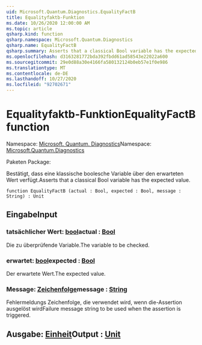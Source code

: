 ```yaml
---
uid: Microsoft.Quantum.Diagnostics.EqualityFactB
title: Equalityfaktb-Funktion
ms.date: 10/26/2020 12:00:00 AM
ms.topic: article
qsharp.kind: function
qsharp.namespace: Microsoft.Quantum.Diagnostics
qsharp.name: EqualityFactB
qsharp.summary: Asserts that a classical Bool variable has the expected value.
ms.openlocfilehash: d3163281772bda392fbdd61ad58543e22022a600
ms.sourcegitcommit: 29e0d88a30e4166fa580132124b0eb57e1f0e986
ms.translationtype: MT
ms.contentlocale: de-DE
ms.lasthandoff: 10/27/2020
ms.locfileid: "92702671"
---
```

# <a name="equalityfactb-function"></a><span data-ttu-id="188a2-102">Equalityfaktb-Funktion</span><span class="sxs-lookup"><span data-stu-id="188a2-102">EqualityFactB function</span></span>

<span data-ttu-id="188a2-103">Namespace: [Microsoft. Quantum. Diagnostics](xref:Microsoft.Quantum.Diagnostics)</span><span class="sxs-lookup"><span data-stu-id="188a2-103">Namespace: [Microsoft.Quantum.Diagnostics](xref:Microsoft.Quantum.Diagnostics)</span></span>

<span data-ttu-id="188a2-104">Paketen [](https://nuget.org/packages/)</span><span class="sxs-lookup"><span data-stu-id="188a2-104">Package: [](https://nuget.org/packages/)</span></span>


<span data-ttu-id="188a2-105">Bestätigt, dass eine klassische boolesche Variable über den erwarteten Wert verfügt.</span><span class="sxs-lookup"><span data-stu-id="188a2-105">Asserts that a classical Bool variable has the expected value.</span></span>

```qsharp
function EqualityFactB (actual : Bool, expected : Bool, message : String) : Unit
```


## <a name="input"></a><span data-ttu-id="188a2-106">Eingabe</span><span class="sxs-lookup"><span data-stu-id="188a2-106">Input</span></span>

### <a name="actual--bool"></a><span data-ttu-id="188a2-107">tatsächlicher Wert: [bool](xref:microsoft.quantum.lang-ref.bool)</span><span class="sxs-lookup"><span data-stu-id="188a2-107">actual : [Bool](xref:microsoft.quantum.lang-ref.bool)</span></span>

<span data-ttu-id="188a2-108">Die zu überprüfende Variable.</span><span class="sxs-lookup"><span data-stu-id="188a2-108">The variable to be checked.</span></span>


### <a name="expected--bool"></a><span data-ttu-id="188a2-109">erwartet: [bool](xref:microsoft.quantum.lang-ref.bool)</span><span class="sxs-lookup"><span data-stu-id="188a2-109">expected : [Bool](xref:microsoft.quantum.lang-ref.bool)</span></span>

<span data-ttu-id="188a2-110">Der erwartete Wert.</span><span class="sxs-lookup"><span data-stu-id="188a2-110">The expected value.</span></span>


### <a name="message--string"></a><span data-ttu-id="188a2-111">Message: [Zeichenfolge](xref:microsoft.quantum.lang-ref.string)</span><span class="sxs-lookup"><span data-stu-id="188a2-111">message : [String](xref:microsoft.quantum.lang-ref.string)</span></span>

<span data-ttu-id="188a2-112">Fehlermeldungs Zeichenfolge, die verwendet wird, wenn die-Assertion ausgelöst wird</span><span class="sxs-lookup"><span data-stu-id="188a2-112">Failure message string to be used when the assertion is triggered.</span></span>



## <a name="output--unit"></a><span data-ttu-id="188a2-113">Ausgabe: [Einheit](xref:microsoft.quantum.lang-ref.unit)</span><span class="sxs-lookup"><span data-stu-id="188a2-113">Output : [Unit](xref:microsoft.quantum.lang-ref.unit)</span></span>

